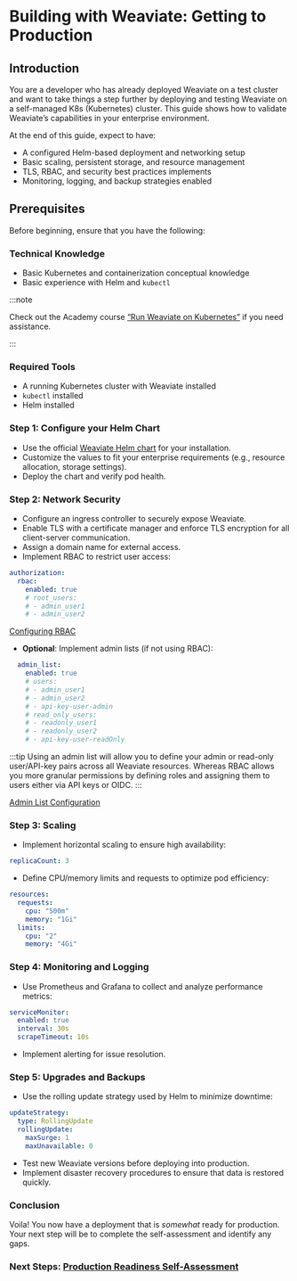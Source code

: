 # Building with Weaviate: Getting to Production

## Introduction

You are a developer who has already deployed Weaviate on a test cluster and want to take things a step further by deploying and testing Weaviate on a self-managed K8s (Kubernetes) cluster. This guide shows how to validate Weaviate’s capabilities in your enterprise environment.  

At the end of this guide, expect to have:

- A configured Helm-based deployment and networking setup
- Basic scaling, persistent storage, and resource management
- TLS, RBAC, and security best practices implements
- Monitoring, logging, and backup strategies enabled

## Prerequisites

Before beginning, ensure that you have the following:

### Technical Knowledge

- Basic Kubernetes and containerization conceptual knowledge
- Basic experience with Helm and `kubectl`

:::note

Check out the Academy course  [“Run Weaviate on Kubernetes”](https://weaviate.io/developers/academy/deployment/k8s) if you need assistance. 

:::

### Required Tools

- A running Kubernetes cluster with Weaviate installed
- `kubectl` installed
- Helm installed

### Step 1: Configure your Helm Chart

- Use the official [Weaviate Helm chart](https://github.com/weaviate/weaviate-helm) for your installation.
- Customize the values to fit your enterprise requirements (e.g., resource allocation, storage settings).
- Deploy the chart and verify pod health.

### Step 2: Network Security

- Configure an ingress controller to securely expose Weaviate.
- Enable TLS with a certificate manager and enforce TLS encryption for all client-server communication.
- Assign a domain name for external access.
- Implement RBAC to restrict user access:

```yaml
authorization:
  rbac:
    enabled: true
    # root_users:
    # - admin_user1
    # - admin_user2
```

[Configuring RBAC](/docs/weaviate/configuration/rbac/configuration.md)

- **Optional**: Implement admin lists (if not using RBAC):

```yaml
  admin_list:
    enabled: true
    # users:
    # - admin_user1
    # - admin_user2
    # - api-key-user-admin
    # read_only_users:
    # - readonly_user1
    # - readonly_user2
    # - api-key-user-readOnly
```
:::tip
Using an admin list will allow you to define your admin or read-only user/API-key pairs across all Weaviate resources. Whereas RBAC allows you more granular permissions by defining roles and assigning them to users either via API keys or OIDC.
:::

[Admin List Configuration](/docs/weaviate/configuration/authorization.md#admin-list-kubernetes)
### Step 3: Scaling

- Implement horizontal scaling to ensure high availability:

```yaml
replicaCount: 3
```

- Define CPU/memory limits and requests to optimize pod efficiency:

```yaml
resources:
  requests:
    cpu: "500m"
    memory: "1Gi"
  limits:
    cpu: "2"
    memory: "4Gi"
```

### Step 4: Monitoring and Logging

- Use Prometheus and Grafana to collect and analyze performance metrics:

```yaml
serviceMonitor:
  enabled: true
  interval: 30s
  scrapeTimeout: 10s
```

- Implement alerting for issue resolution.

### Step 5: Upgrades and Backups

- Use the rolling update strategy used by Helm to minimize downtime:

```yaml
updateStrategy:
  type: RollingUpdate
  rollingUpdate:
    maxSurge: 1
    maxUnavailable: 0
```

- Test new Weaviate versions before deploying into production.
- Implement disaster recovery procedures to ensure that data is restored quickly.

### Conclusion

Voila! You now have a deployment that is *somewhat* ready for production. Your next step will be to complete the self-assessment and identify any gaps. 

### Next Steps: [Production Readiness Self-Assessment](./production-readiness.md)